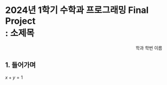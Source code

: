 # 2024년 1학기 수학과 프로그래밍 Final Project<br>: 소제목
<div align="right">학과 학번 이름</div>


## 1. 들어가며
$x+y=1$



